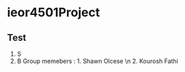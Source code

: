 # ieor4501Project

## Test

1. S
2. B
Group memebers : 1. Shawn Olcese \n
                 2. Kourosh Fathi
